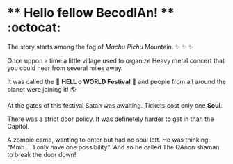 # ** Hello fellow BecodIAn! ** :octocat:

The story starts among the fog of *Machu Pichu* Mountain. :sparkles:  :sparkles:  :sparkles:

Once uppon a time a little village used to organize Heavy metal concert that you could hear from several miles away.

It was called the :metal: **HELL o WORLD Festival** :metal: and people from all around the planet were joining it! :earth_americas:

At the gates of this festival Satan was awaiting. Tickets cost only one **Soul**.

There was a strict door policy. It was definetely harder to get in than the Capitol. 

A zombie came, wanting to enter but had no soul left.
He was thinking: "Mmh ... I only have one possibility".
And so he called The QAnon shaman to break the door down!
